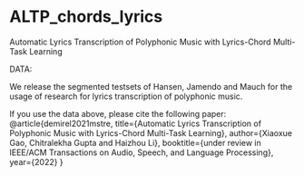 # ALTP_chords_lyrics


Automatic Lyrics Transcription of Polyphonic Music with Lyrics-Chord Multi-Task Learning


DATA:

We release the segmented testsets of Hansen, Jamendo and Mauch for the usage of research for lyrics transcription of polyphonic music.


If you use the data above, please cite the following paper:
  @article{demirel2021mstre,
  title={Automatic Lyrics Transcription of Polyphonic Music with Lyrics-Chord Multi-Task Learning},
  author={Xiaoxue Gao, Chitralekha Gupta and Haizhou Li},
  booktitle={under review in IEEE/ACM Transactions on Audio, Speech, and Language Processing},
  year={2022}
}
